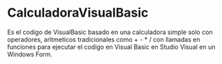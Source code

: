 # CalculadoraVisualBasic
Es el codigo de VisualBasic basado en una calculadora simple solo con operadores, aritmeticos tradicionales como + - * / con llamadas en funciones para ejecutar el codigo en Visual Basic en Studio Visual en un Windows Form.  
